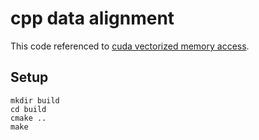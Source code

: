 # cpp data alignment

This code referenced to [cuda vectorized memory access](https://leimao.github.io/blog/CUDA-Vectorized-Memory-Access/).

## Setup

```
mkdir build
cd build
cmake ..
make
```
